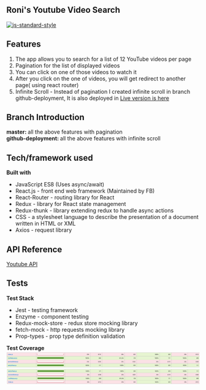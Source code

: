 ## Roni's Youtube Video Search

[![js-standard-style](https://img.shields.io/badge/code%20style-standard-brightgreen.svg?style=flat)](https://github.com/feross/standard)

## Features

1. The app allows you to search for a list of 12 YouTube videos per page
2. Pagination for the list of displayed videos
3. You can click on one of those videos to watch it
4. After you click on the one of videos, you will get redirect to another page( using react router)
5. Infinite Scroll - Instead of pagination I created infinite scroll in branch github-deployment, It is also deployed in [Live version is here](https://ronihe.github.io/youtube-video-search/)

## Branch Introduction

<b>master: </b> all the above features with pagination  
<b>github-deployment: </b> all the above features with infinite scroll

## Tech/framework used

<b>Built with</b>

- JavaScript ES8 (Uses async/await)
- React.js - front end web framework (Maintained by FB)
- React-Router - routing library for React
- Redux - library for React state management
- Redux-thunk - library extending redux to handle async actions
- CSS - a stylesheet language to describe the presentation of a document written in HTML or XML
- Axios - request library

## API Reference

[Youtube API](https://developers.google.com/youtube/v3/)

## Tests

<b> Test Stack </b>

- Jest - testing framework
- Enzyme - component testing
- Redux-mock-store - redux store mocking library
- fetch-mock - http requests mocking library
- Prop-types - prop type definition validation

<b> Test Coverage </b>
<img src='./img/test1.png'>
<img src='./img/test2.png'>
